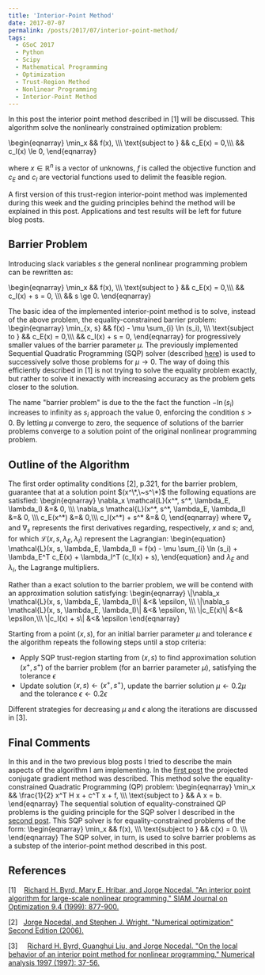 ```yaml
---
title: 'Interior-Point Method'
date: 2017-07-07
permalink: /posts/2017/07/interior-point-method/
tags:
  - GSoC 2017
  - Python
  - Scipy
  - Mathematical Programming
  - Optimization
  - Trust-Region Method
  - Nonlinear Programming
  - Interior-Point Method
---
```



In this post the interior point method described in \[1\]  will be discussed. This algorithm solve the 
nonlinearly constrained optimization problem:

\begin{eqnarray}
  \min_x && f(x), \\\\\\
   \text{subject to } && c_E(x) = 0,\\\\\\
   && c_I(x) \le 0,
\end{eqnarray}

where $x\in \mathbb{R}^n$ is a vector of unknowns, $f$ is called the objective function and
$c_E$ and $c_I$ are vectorial functions used to delimit the feasible region.

A first version of this trust-region interior-point method was implemented during this week
and the guiding principles behind the method will be explained in this post.
Applications and test results will be left for future blog posts.

Barrier Problem
---------------

Introducing slack variables $s$ the general nonlinear programming problem can be rewritten as:

\begin{eqnarray}
  \min_x && f(x), \\\\\\
   \text{subject to } && c_E(x) = 0,\\\\\\
   && c_I(x) + s =  0, \\\\\\
   && s \ge 0.
\end{eqnarray}

The basic idea of the implemented interior-point method  is to
solve, instead of the above problem, the equality-constrained barrier problem:
\begin{eqnarray}
  \min_{x, s} && f(x) - \mu \sum_{i} \ln (s_i), \\\\\\
   \text{subject to } && c_E(x) = 0,\\\\\\
   && c_I(x) + s =  0,
\end{eqnarray}
for progressively smaller values of the barrier parameter $\mu$.
The previously implemented Sequential Quadratic Programming (SQP)
solver (described [here](https://antonior92.github.io/posts/2017/06/Byrd-Omojokun/))
is used to successively solve those problems for $\mu \rightarrow 0$.
The way of doing this efficiently described in \[1\] is not 
trying to solve the equality problem exactly, but rather to solve it inexactly
with increasing accuracy as the problem gets closer to the solution.

The name "barrier problem" is due to the the fact the function $-\ln(s_i)$
increases to infinity as $s_i$ approach the value $0$, enforcing the
condition $s>0$. By letting
$\mu$ converge to zero, the sequence of solutions of the barrier problems
converge to a solution point of the original nonlinear programming problem.


Outline of the Algorithm
------------------------
The first order optimality conditions \[2\], p.321,
for the barrier problem, guarantee that at a solution point $(x^\*,\~s^\*)$
the following equations are satisfied:
\begin{eqnarray}
  \nabla_x \mathcal{L}(x^\*, s^\*, \lambda_E, \lambda_I) &=& 0, \\\\\\
  \nabla_s \mathcal{L}(x^\*, s^\*, \lambda_E, \lambda_I) &=& 0, \\\\\\
  c_E(x^\*) &=& 0,\\\\\\
  c_I(x^\*) + s^\* &=&  0,
\end{eqnarray}
where $\nabla_x$ and $\nabla_s$ represents the first derivatives regarding, respectively,
$x$ and $s$; and, for which  $\mathcal{L}(x, s, \lambda_E, \lambda_I)$ represent the Lagrangian:
\begin{equation}
  \mathcal{L}(x, s, \lambda_E, \lambda_I) = f(x) - \mu \sum_{i} \ln (s_i) + \lambda_E^T c_E(x) + \lambda_I^T (c_I(x) + s),
\end{equation}
and $\lambda_E$ and $\lambda_I$, the Lagrange multipliers.

Rather than a exact solution to the barrier problem,
we will be contend with an approximation solution satisfying:
\begin{eqnarray}
  \\\|\nabla_x \mathcal{L}(x, s, \lambda_E, \lambda_I)\\\| &<& \epsilon, \\\\\\
  \\\|\nabla_s \mathcal{L}(x, s, \lambda_E, \lambda_I)\\\| &<& \epsilon, \\\\\\
  \\\|c_E(x)\\\| &<& \epsilon,\\\\\\
   \\\|c_I(x) + s\\\| &<&  \epsilon
\end{eqnarray}

Starting from a point $(x, s)$, for an initial barrier
parameter $\mu$ and tolerance $\epsilon$
the algorithm repeats the following steps until a stop criteria:

- Apply SQP trust-region starting from $(x, s)$  to find approximation solution $(x^{+}, s^{+})$ 
of the barrier problem (for an barrier parameter $\mu$), satisfying the tolerance $\epsilon$
- Update solution  $(x, s) \leftarrow (x^+, s^+)$, update the barrier solution $\mu \leftarrow 0.2\mu$ and the tolerance $\epsilon \leftarrow 0.2\epsilon$

Different strategies for decreasing $\mu$ and $\epsilon$ along the iterations are discussed in \[3\].


Final Comments
--------------
In this and in the two previous blog posts I tried to describe the main aspects of the algorithm I am implementing.
In the [first post](https://antonior92.github.io/posts/2017/05/projected-CG/) the projected conjugate
gradient method was described. This method solve the equality-constrained Quadratic Programming (QP) problem:
\begin{eqnarray}
  \min_x && \frac{1}{2} x^T H x + c^T x + f, \\\\\\
   \text{subject to } && A x = b.
\end{eqnarray}
The sequential solution of equality-constrained QP problems
is the guiding principle for the SQP solver I described in the
[second post](https://antonior92.github.io/posts/2017/06/Byrd-Omojokun/). This SQP solver is
for equality-constrained problems of the form:
\begin{eqnarray}
  \min_x && f(x), \\\\\\
   \text{subject to } && c(x) = 0. \\\\\\
\end{eqnarray}
The SQP solver, in turn, is used to solve barrier problems as a substep of the interior-point method described 
in this post.



References
----------

\[1\]&nbsp;&nbsp;&nbsp; [Richard H. Byrd, Mary E. Hribar, and Jorge Nocedal. "An interior point algorithm for large-scale nonlinear programming." SIAM Journal on Optimization 9.4 (1999): 877-900.][1]

\[2\]&nbsp;&nbsp;&nbsp;[Jorge Nocedal, and Stephen J. Wright. "Numerical optimization" Second Edition (2006).][2]

\[3\] &nbsp;&nbsp;&nbsp; [Richard H. Byrd, Guanghui Liu, and Jorge Nocedal. "On the local behavior of an interior point method for nonlinear programming." Numerical analysis 1997 (1997): 37-56.][3]

[1]: http://ai2-s2-pdfs.s3.amazonaws.com/0c1c/4bbdd7467c5ba1818b2e7a360e768b067d2c.pdf
[2]: http://www.bioinfo.org.cn/~wangchao/maa/Numerical_Optimization.pdf
[3]: https://pdfs.semanticscholar.org/94b2/29d7fff5c9b2ea6fa7bd217ebb4839e3f0ff.pdf

